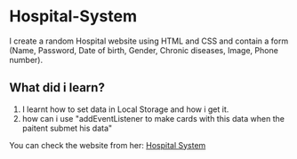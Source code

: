 # Hospital-System

I create a random Hospital website using HTML and CSS and contain a form (Name, Password, Date of birth, Gender, Chronic diseases, Image, Phone number).

## What did i learn?
1. I learnt how to set data in Local Storage and how i get it.
2. how can i use "addEventListener to make cards with this data when the paitent submet his data"

You can check the website from her: [Hospital System](https://othmandaoud.github.io/Hospital-System/)
